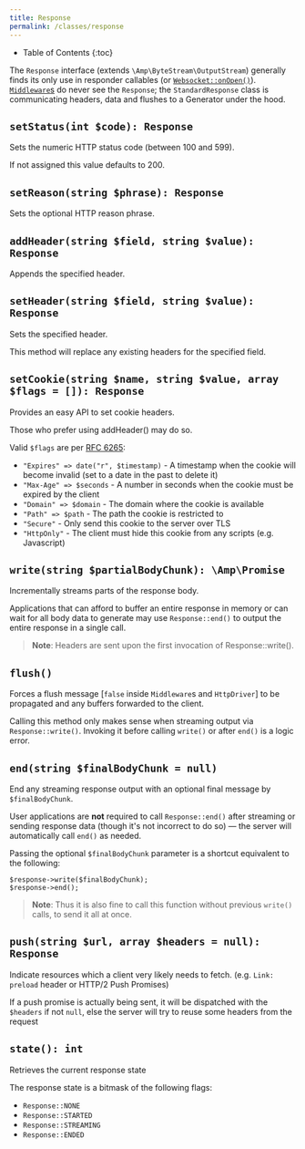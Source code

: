 ```yaml
---
title: Response
permalink: /classes/response
---
```


* Table of Contents
{:toc}

The `Response` interface (extends `\Amp\ByteStream\OutputStream`) generally finds its only use in responder callables (or [`Websocket::onOpen()`](websocket.html#onopen)). [`Middleware`s](middleware.html) do never see the `Response`; the `StandardResponse` class is communicating headers, data and flushes to a Generator under the hood.

## `setStatus(int $code): Response`

Sets the numeric HTTP status code (between 100 and 599).

If not assigned this value defaults to 200.

## `setReason(string $phrase): Response`

Sets the optional HTTP reason phrase.

## `addHeader(string $field, string $value): Response`

Appends the specified header.

## `setHeader(string $field, string $value): Response`

Sets the specified header.

This method will replace any existing headers for the specified field.

## `setCookie(string $name, string $value, array $flags = []): Response`

Provides an easy API to set cookie headers.

Those who prefer using addHeader() may do so.

Valid `$flags` are per [RFC 6265](https://tools.ietf.org/html/rfc6265#section-5.2.1):

- `"Expires" => date("r", $timestamp)` - A timestamp when the cookie will become invalid (set to a date in the past to delete it)
- `"Max-Age" => $seconds` - A number in seconds when the cookie must be expired by the client
- `"Domain" => $domain` - The domain where the cookie is available
- `"Path" => $path` - The path the cookie is restricted to
- `"Secure"` - Only send this cookie to the server over TLS
- `"HttpOnly"` - The client must hide this cookie from any scripts (e.g. Javascript)

## `write(string $partialBodyChunk): \Amp\Promise`

Incrementally streams parts of the response body.

Applications that can afford to buffer an entire response in memory or can wait for all body data to generate may use `Response::end()` to output the entire response in a single call.

> **Note**: Headers are sent upon the first invocation of Response::write().

## `flush()`

Forces a flush message [`false` inside `Middleware`s and `HttpDriver`] to be propagated and any buffers forwarded to the client.

Calling this method only makes sense when streaming output via `Response::write()`. Invoking it before calling `write()` or after `end()` is a logic error.

## `end(string $finalBodyChunk = null)`

End any streaming response output with an optional final message by `$finalBodyChunk`.

User applications are **not** required to call `Response::end()` after streaming or sending response data (though it's not incorrect to do so) &mdash; the server will automatically call `end()` as needed.

Passing the optional `$finalBodyChunk` parameter is a shortcut equivalent to
the following:

    $response->write($finalBodyChunk);
    $response->end();

> **Note**: Thus it is also fine to call this function without previous `write()` calls, to send it all at once.

## `push(string $url, array $headers = null): Response`

Indicate resources which a client very likely needs to fetch. (e.g. `Link: preload` header or HTTP/2 Push Promises)

If a push promise is actually being sent, it will be dispatched with the `$headers` if not `null`, else the server will try to reuse some headers from the  request

## `state(): int`

Retrieves the current response state

The response state is a bitmask of the following flags:

 - `Response::NONE`
 - `Response::STARTED`
 - `Response::STREAMING`
 - `Response::ENDED`
